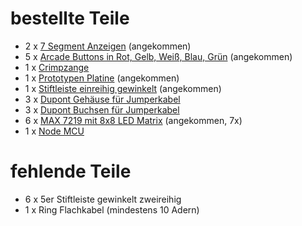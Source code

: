 # bestellte Teile

* 2 x [7 Segment Anzeigen](https://www.aliexpress.com/item/10PCS-0-56-inch-1-digit-Blue-Led-display-7-segment-Common-cathode/32813559182.html?spm=a2g0s.9042311.0.0.j8OBnC) (angekommen)
* 5 x [Arcade Buttons in Rot, Gelb, Weiß, Blau, Grün](https://www.aliexpress.com/item/33mm-Push-Button-Arcade-Button-Led-Micro-Switch-Momentary-Illuminated-12v-Power-Button-Switch/32717276133.html?spm=a2g0s.9042311.0.0.j8OBnC) (angekommen)
* 1 x [Crimpzange](https://de.aliexpress.com/item/Blue-Pin-Crimping-Tool-High-Carbon-Steel-Crimping-Plier-2-54mm-3-96mm-28-18AWG-Crimper/32805062300.html?spm=a2g0s.9042311.0.0.j8OBnC)
* 1 x [Prototypen Platine](https://de.aliexpress.com/item/10PCS-Double-side-Prototype-PCB-Tinned-Universal-board-5x7-5-7cm/32749301392.html?spm=a2g0s.9042311.0.0.j8OBnC) (angekommen)
* 1 x [Stiftleiste einreihig gewinkelt](https://de.aliexpress.com/item/Hot-Sale-10pcs-40-Pin-1x40-Single-Row-Male-2-54mm-Breakable-Pin-Header-Right-Angle/32774385491.html?spm=a2g0s.9042311.0.0.j8OBnC) (angekommen)
* 3 x [Dupont Gehäuse für Jumperkabel](https://de.aliexpress.com/item/100Pcs-2-54mm-1P-Pitch-Dupont-Jumper-Wire-Cable-Housing-Female-Pin-Connector/32658831615.html?spm=a2g0s.9042311.0.0.j8OBnC)
* 3 x [Dupont Buchsen für Jumperkabel](https://de.aliexpress.com/item/100Pcs-Dupont-Jumper-Wire-Cable-Housing-Female-Pin-Connector-Terminal-2-54mm-NEW/32661210021.html?spm=a2g0s.9042311.0.0.j8OBnC)
* 6 x [MAX 7219 mit 8x8 LED Matrix](https://de.aliexpress.com/item/Free-Shipping-20set-MAX7219-dot-matrix-module-Display-module-DIY-kit-MCU-control-module-Special-promotions/1753530781.html?spm=a2g0s.9042311.0.0.j8OBnC) (angekommen, 7x)
* 1 x [Node MCU](https://de.aliexpress.com/item/NodeMcu-Lua-WIFI-development-board-based-on-the-ESP8266-Internet-of-things/32338121965.html?spm=a2g0s.9042311.0.0.j8OBnC)

# fehlende Teile

* 6 x 5er Stiftleiste gewinkelt zweireihig
* 1 x Ring Flachkabel (mindestens 10 Adern)
